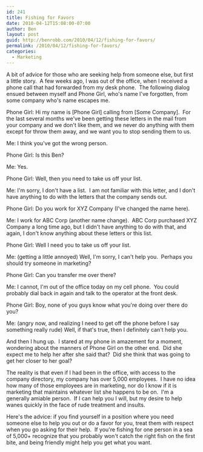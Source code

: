 ```yaml
---
id: 241
title: Fishing for Favors
date: 2010-04-12T15:08:00-07:00
author: Ben
layout: post
guid: http://benrobb.com/2010/04/12/fishing-for-favors/
permalink: /2010/04/12/fishing-for-favors/
categories:
  - Marketing
---
```

A bit of advice for those who are seeking help from someone else, but first a little story.  A few weeks ago, I was out of the office, when I received a phone call that had forwarded from my desk phone.  The following dialog ensued between myself and Phone Girl, who's name I've forgotten, from some company who's name escapes me.

Phone Girl: Hi my name is [Phone Girl] calling from [Some Company].  For the last several months we've been getting these letters in the mail from your company and we don't like them, and we never do anything with them except for throw them away, and we want you to stop sending them to us.

Me: I think you've got the wrong person.

Phone Girl: Is this Ben?

Me: Yes.

Phone Girl: Well, then you need to take us off your list.

Me: I'm sorry, I don't have a list.  I am not familiar with this letter, and I don't have anything to do with the letters that the company sends out.

Phone Girl: Do you work for XYZ Company (I've changed the name here).

Me: I work for ABC Corp (another name change).  ABC Corp purchased XYZ Company a long time ago, but I didn't have anything to do with that, and again, I don't know anything about these letters or this list.

Phone Girl: Well I need you to take us off your list.

Me: (getting a little annoyed) Well, I'm sorry, I can't help you.  Perhaps you should try someone in marketing?

Phone Girl: Can you transfer me over there?

Me: I cannot, I'm out of the office today on my cell phone.  You could probably dial back in again and talk to the operator at the front desk.

Phone Girl: Boy, none of you guys know what you're doing over there do you?

Me: (angry now, and realizing I need to get off the phone before I say something really rude) Well, if that's true, then I definitely can't help you.

And then I hung up.  I stared at my phone in amazement for a moment, wondering about the manners of Phone Girl on the other end.  Did she expect me to help her after she said that?  Did she think that was going to get her closer to her goal?

The reality is that even if I had been in the office, with access to the company directory, my company has over 5,000 employees.  I have no idea how many of those employees are in marketing, nor do I know if it is marketing that maintains whatever list she happens to be on.  I'm a generally amiable person.  If I can help you I will, but my desire to help wanes quickly in the face of rude treatment and insults.

Here's the advice: if you find yourself in a position where you need someone else to help you out or do a favor for you, treat them with respect when you go asking for their help.  If you're fishing for one person in a sea of 5,000+ recognize that you probably won't catch the right fish on the first bite, and being friendly might help you get what you want.